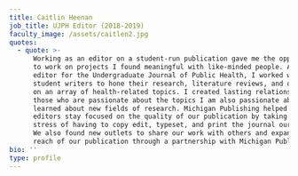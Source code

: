 ```yaml
---
title: Caitlin Heenan
job_title: UJPH Editor (2018-2019)
faculty_image: /assets/caitlen2.jpg
quotes:
  - quote: >-
      Working as an editor on a student-run publication gave me the opportunity
      to work on projects I found meaningful with like-minded people. As an
      editor for the Undergraduate Journal of Public Health, I worked with
      student writers to hone their research, literature reviews, and opinions
      on an array of health-related topics. I created lasting relationships with
      those who are passionate about the topics I am also passionate about and
      learned about new fields of research. Michigan Publishing helped our
      editors stay focused on the quality of our publication by taking away the
      stress of having to copy edit, typeset, and print the journal ourselves.
      We also found new outlets to share our work with others and expand the
      reach of our publication through a partnership with Michigan Publishing.
bio: ''
type: profile
---
```


